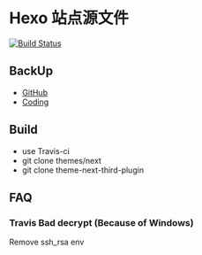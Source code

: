 # Hexo 站点源文件

[![Build Status](https://www.travis-ci.org/YunYouJun/yunyoujun.github.io.svg?branch=hexo)](https://www.travis-ci.org/YunYouJun/yunyoujun.github.io)

## BackUp

- [GitHub](https://github.com/YunYouJun/yunyoujun.github.io)
- [Coding](https://coding.net/u/YunYouJun/p/yunyoujun.coding.me)

## Build

- use Travis-ci
- git clone themes/next
- git clone theme-next-third-plugin

## FAQ

### Travis Bad decrypt (Because of Windows)

Remove ssh_rsa env
